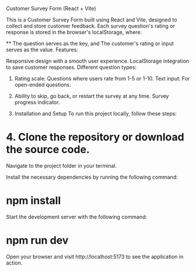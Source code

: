 Customer Survey Form (React + Vite)


This is a Customer Survey Form built using React and Vite, designed to collect and store customer feedback. Each survey question's rating or response is stored in the browser's localStorage, where:

** The question serves as the key, and
The customer's rating or input serves as the value.
Features:

Responsive design with a smooth user experience.
LocalStorage integration to save customer responses.
Different question types:

1. Rating scale: Questions where users rate from 1-5 or 1-10.
Text input: For open-ended questions.

2. Ability to skip, go back, or restart the survey at any time.
Survey progress indicator.

3. Installation and Setup
To run this project locally, follow these steps:

# 4. Clone the repository or download the source code.

Navigate to the project folder in your terminal.

Install the necessary dependencies by running the following command:

# npm install
Start the development server with the following command:


# npm run dev
Open your browser and visit http://localhost:5173 to see the application in action.